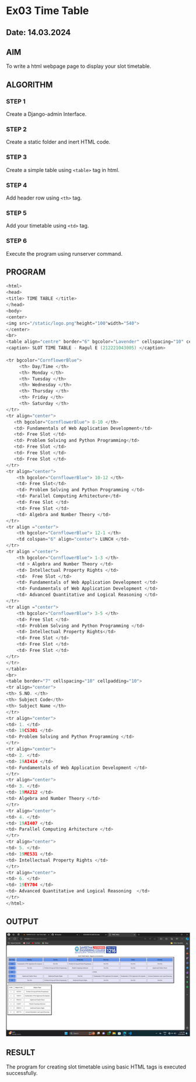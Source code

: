 # Ex03 Time Table
## Date: 14.03.2024

## AIM
To write a html webpage page to display your slot timetable.

## ALGORITHM
### STEP 1
Create a Django-admin Interface.

### STEP 2
Create a static folder and inert HTML code.

### STEP 3
Create a simple table using ```<table>``` tag in html.

### STEP 4
Add header row using ```<th>``` tag.

### STEP 5
Add your timetable using ```<td>``` tag.

### STEP 6
Execute the program using runserver command.

## PROGRAM
```c
<html>
<head>
<title> TIME TABLE </title>   
</head>
<body>
<center>
<img src="/static/logo.png"height="100"width="540">
</center>
<br>
<table align="centre" border="6" bgcolor="Lavender" cellspacing="10" cellpadding="10">
<caption> SLOT TIME TABLE - Ragul E (212221043005) </caption>

<tr bgcolor="CornflowerBlue">
     <th> Day/Time </th>
     <th> Monday </th>
     <th> Tuesday </th>
     <th> Wednesday </th>
     <th> Thursday </th>
     <th> Friday </th> 
     <th> Saturday </th>
</tr>
<tr align="center">
   <th bgcolor="CornflowerBlue"> 8-10 </th>
   <td> Fundamentals of Web Application Development</td>
   <td> Free Slot </td>
   <td> Problem Solving and Python Programming</td>
   <td> Free Slot </td>
   <td> Free Slot </td>
   <td> Free Slot </td>
</tr>
<tr align="center">
    <th bgcolor="CornflowerBlue"> 10-12 </th>
    <td> Free Slot</td>
    <td> Problem Solving and Python Programming </td>
    <td> Parallel Computing Arhitecture</td>
    <td> Free Slot </td>
    <td> Free Slot </td>
    <td> Algebra and Number Theory </td>
</tr>
<tr align ="center">
    <th bgcolor="CornflowerBlue"> 12-1 </th>
    <td colspan="6" align="center"> LUNCH </td>
</tr>
<tr align ="center">
    <th bgcolor="CornflowerBlue"> 1-3 </th>
    <td > Algebra and Number Theory </td>
    <td> Intellectual Property Rights </td>
    <td>  Free Slot </td>
    <td> Fundamentals of Web Application Development </td>
    <td> Fundamentals of Web Application Development </td>
    <td> Advanced Quantitative and Logical Reasoning </td>
</tr>
<tr align ="center">
    <th bgcolor="CornflowerBlue"> 3-5 </th>
    <td> Free Slot </td>
    <td> Problem Solving and Python Programming </td>
    <td> Intellectual Property Rights</td>
    <td> Free Slot </td>
    <td> Free Slot </td>
    <td> Free Slot </td>
</tr>
</tr>
</table>
<br>
<table border="7" cellspacing="10" cellpadding="10">
<tr align="center">
<th> S.NO. </th>
<th> Subject Code</th>
<th> Subject Name </th>
</tr>
<tr align="center">
<td> 1. </td>
<td> 19CS301 </td>
<td> Problem Solving and Python Programming </td>
</tr>
<tr align="center">
<td> 2. </td>
<td> 19AI414 </td>
<td> Fundamentals of Web Application Development </td>
</tr>
<tr align="center">
<td> 3. </td>
<td> 19MA212 </td>
<td> Algebra and Number Theory </td>
</tr>
<tr align="center">
<td> 4. </td>
<td> 19AI407 </td>
<td> Parallel Computing Arhitecture </td>
</tr>
<tr align="center">
<td> 5. </td>
<td> 19ME531 </td>
<td> Intellectual Property Rights </td>
</tr>
<tr align="center">
<td> 6. </td>
<td> 19EY704 </td>
<td> Advanced Quantitative and Logical Reasoning  </td>
</tr>
</html>

```
## OUTPUT

![alt text](<Screenshot 2024-03-22 133704.png>)

## RESULT
The program for creating slot timetable using basic HTML tags is executed successfully.

